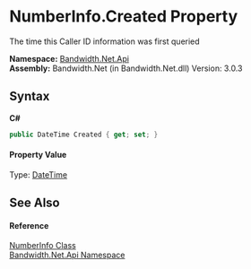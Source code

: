 ﻿# NumberInfo.Created Property 
 

The time this Caller ID information was first queried

**Namespace:**&nbsp;<a href ="N_Bandwidth_Net_Api.md">Bandwidth.Net.Api</a><br />**Assembly:**&nbsp;Bandwidth.Net (in Bandwidth.Net.dll) Version: 3.0.3

## Syntax

**C#**<br />
``` C#
public DateTime Created { get; set; }
```


#### Property Value
Type: <a href="http://msdn2.microsoft.com/en-us/library/03ybds8y" target="_blank">DateTime</a>

## See Also


#### Reference
<a href ="T_Bandwidth_Net_Api_NumberInfo.md">NumberInfo Class</a><br /><a href ="N_Bandwidth_Net_Api.md">Bandwidth.Net.Api Namespace</a><br />